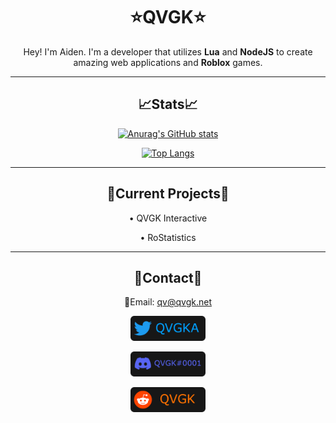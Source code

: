 <div align="center">
  
  <h1>⭐QVGK⭐</h1>
  
  <p>
    Hey! I'm Aiden. I'm a developer that utilizes <strong>Lua</strong> and <strong>NodeJS</strong> to create amazing web applications and <strong>Roblox</strong> games. 
  </p>
  
  <hr/>
  
  <h2>📈Stats📈</h2>
  
  [![Anurag's GitHub stats](https://stats.github.qvgk.net/api?username=QVGK&show_icons=true&theme=radical)](#)

  
  [![Top Langs](https://stats.github.qvgk.net/api/top-langs/?username=QVGK&theme=radical)](#)
  
  
  <hr/>
  
  <h2>🚧Current Projects🚧</h2>
  
  &bull; QVGK Interactive
  
  &bull; RoStatistics
  
  <hr/>
  
  <h2>📇Contact📇</h2>
  
  📧Email: [qv@qvgk.net](mailto:qv@qvgk.net)
  
  <a href="https://twitter.com/qvgka"><img src="/img/TwitterBadge.png" height="40px"/></a>
  
  <a href="#"><img src="/img/DiscordBadge.png" height="40px"/></a>
  
  <a href="https://reddit.com/u/qvgk"><img src="/img/RedditBadge.png" height="40px"/></a>
  
</div>
